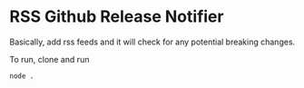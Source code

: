# RSS Github Release Notifier

Basically, add rss feeds and it will check for any potential breaking changes.

To run, clone and run

```
node .
```
